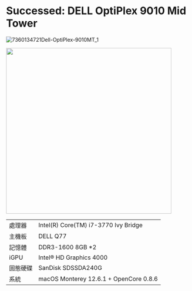 # Successed: DELL OptiPlex 9010 Mid Tower
![7360134721Dell-OptiPlex-9010MT_1](https://user-images.githubusercontent.com/79300809/202945247-377f00da-8c6d-4be0-a548-b967e6ae8b01.jpg)

<img width="450" src="https://user-images.githubusercontent.com/79300809/202945247-377f00da-8c6d-4be0-a548-b967e6ae8b01.jpg"><br>

<table>
  <tr>
    <td>處理器</td><td>Intel(R) Core(TM) i7-3770 Ivy Bridge</td>
  </tr>
  <tr>
    <td>主機板</td><td>DELL Q77</td>
  </tr>
  <tr>  
    <td>記憶體</td><td>DDR3-1600 8GB *2</td>
  </tr>
  <tr>
    <td>iGPU</td><td>Intel® HD Graphics 4000</td>
  </tr>
  <tr>  
    <td>固態硬碟</td><td>SanDisk SDSSDA240G</td>
  </tr>
  <tr>
    <td>系統</td><td>macOS Monterey 12.6.1 + OpenCore 0.8.6</td>
  </tr>  
</table>
